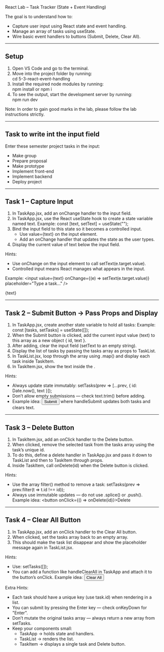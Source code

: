 React Lab – Task Tracker (State + Event Handling)
  
The goal is to understand how to:  
- Capture user input using React state and event handling.
- Manage an array of tasks using useState.
- Wire basic event handlers to buttons (Submit, Delete, Clear All).


------------------------------------------------------------
Setup
------------------------------------------------------------
1. Open VS Code and go to the terminal.  
2. Move into the project folder by running:  
   cd 5-3-react-event-handling  
3. Install the required node modules by running:  
   npm install or npm i  
4. To see the output, start the development server by running:  
   npm run dev  

Note: In order to gain good marks in the lab, please follow the lab instructions strictly.  

------------------------------------------------------------
Task to write int the input field
------------------------------------------------------------
Enter these semester project tasks in the input:  
- Make group  
- Prepare proposal  
- Make prototype  
- Implement front-end  
- Implement backend  
- Deploy project  

------------------------------------------------------------
Task 1 – Capture Input
------------------------------------------------------------
1. In TaskApp.jsx, add an onChange handler to the input field.
2. In TaskApp.jsx, use the React useState hook to create a state variable named text.
   Example: const [text, setText] = useState("");  
3. Bind the input field to this state so it becomes a controlled input.
   - Use value={text} on the input element.
   - Add an onChange handler that updates the state as the user types.
4. Display the current value of text below the input field. 

Hints:  
- Use onChange on the input element to call setText(e.target.value).
- Controlled input means React manages what appears in the input.

Example:
   <input
   value={text}
   onChange={(e) => setText(e.target.value)}
   placeholder="Type a task..."
   />
   <p>{text}</p>  

------------------------------------------------------------
Task 2 – Submit Button → Pass Props and Display
------------------------------------------------------------
1. In TaskApp.jsx, create another state variable to hold all tasks:
   Example: const [tasks, setTasks] = useState([]);
2. When the Submit button is clicked, add the current input value (text) to this array as a new object { id, text }.
3. After adding, clear the input field (setText to an empty string).
4. Display the list of tasks by passing the tasks array as props to TaskList.
5. In TaskList.jsx, loop through the array using .map() and display each task inside TaskItem.
6. In TaskItem.jsx, show the text inside the <span>.

Hints:  
- Always update state immutably:
   setTasks(prev => [...prev, { id: Date.now(), text }]);
- Don’t allow empty submissions — check text.trim() before adding. 
- Example idea:
   <button onClick={handleSubmit}>Submit</button>
   where handleSubmit updates both tasks and clears text.

------------------------------------------------------------
Task 3 – Delete Button
------------------------------------------------------------
1. In TaskItem.jsx, add an onClick handler to the Delete button.
2. When clicked, remove the selected task from the tasks array using the task’s unique id.
3. To do this, define a delete handler in TaskApp.jsx and pass it down to TaskList and then to TaskItem through props.
4. Inside TaskItem, call onDelete(id) when the Delete button is clicked.  

Hints:
- Use the array filter() method to remove a task:
   setTasks(prev => prev.filter(t => t.id !== id));
- Always use immutable updates — do not use .splice() or .push().
   Example idea:
      <button onClick={() => onDelete(id)}>Delete</button>
 

------------------------------------------------------------
Task 4 – Clear All Button
------------------------------------------------------------
1. In TaskApp.jsx, add an onClick handler to the Clear All button.
2. When clicked, set the tasks array back to an empty array.
3. This should make the task list disappear and show the placeholder message again in TaskList.jsx.

Hints:
- Use:
   setTasks([]);
- You can add a function like handleClearAll in TaskApp and attach it to the button’s onClick.
   Example idea:
      <button onClick={handleClearAll}>Clear All</button>

Extra Hints:
- Each task should have a unique key (use task.id) when rendering in a list.
- You can submit by pressing the Enter key — check onKeyDown for "Enter".
- Don’t mutate the original tasks array — always return a new array from setTasks.
- Keep your components small:
   - TaskApp → holds state and handlers.
   - TaskList → renders the list.
   - TaskItem → displays a single task and Delete button.  


